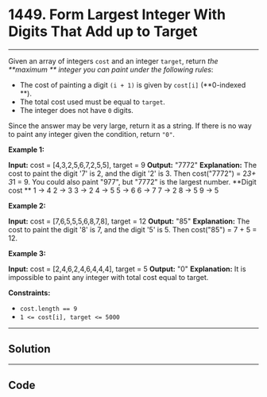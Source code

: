 # 1449. Form Largest Integer With Digits That Add up to Target

---

Given an array of integers `cost` and an integer `target`, return _the **maximum ** integer you can paint under the following rules_:

  * The cost of painting a digit `(i + 1)` is given by `cost[i]` (**0-indexed **).
  * The total cost used must be equal to `target`.
  * The integer does not have `0` digits.



Since the answer may be very large, return it as a string. If there is no way to paint any integer given the condition, return `"0"`.

 

**Example 1:**


**Input:** cost = [4,3,2,5,6,7,2,5,5], target = 9
**Output:** "7772"
**Explanation:** The cost to paint the digit '7' is 2, and the digit '2' is 3. Then cost("7772") = 2*3+ 3*1 = 9. You could also paint "977", but "7772" is the largest number.
**Digit    cost **
  1  ->   4
  2  ->   3
  3  ->   2
  4  ->   5
  5  ->   6
  6  ->   7
  7  ->   2
  8  ->   5
  9  ->   5


**Example 2:**


**Input:** cost = [7,6,5,5,5,6,8,7,8], target = 12
**Output:** "85"
**Explanation:** The cost to paint the digit '8' is 7, and the digit '5' is 5. Then cost("85") = 7 + 5 = 12.


**Example 3:**


**Input:** cost = [2,4,6,2,4,6,4,4,4], target = 5
**Output:** "0"
**Explanation:** It is impossible to paint any integer with total cost equal to target.


 

**Constraints:**

  * `cost.length == 9`
  * `1 <= cost[i], target <= 5000`

---

## Solution



---

## Code
```python


```